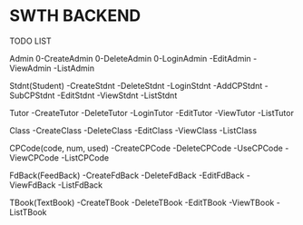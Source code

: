 # SWTH BACKEND

TODO LIST

Admin
0-CreateAdmin
0-DeleteAdmin
0-LoginAdmin
-EditAdmin
-ViewAdmin
-ListAdmin

Stdnt(Student)
-CreateStdnt
-DeleteStdnt
-LoginStdnt
-AddCPStdnt
-SubCPStdnt
-EditStdnt
-ViewStdnt
-ListStdnt

Tutor
-CreateTutor
-DeleteTutor
-LoginTutor
-EditTutor
-ViewTutor
-ListTutor

Class
-CreateClass
-DeleteClass
-EditClass
-ViewClass
-ListClass

CPCode(code, num, used)
-CreateCPCode
-DeleteCPCode
-UseCPCode
-ViewCPCode
-ListCPCode

FdBack(FeedBack)
-CreateFdBack
-DeleteFdBack
-EditFdBack
-ViewFdBack
-ListFdBack

TBook(TextBook)
-CreateTBook
-DeleteTBook
-EditTBook
-ViewTBook
-ListTBook
